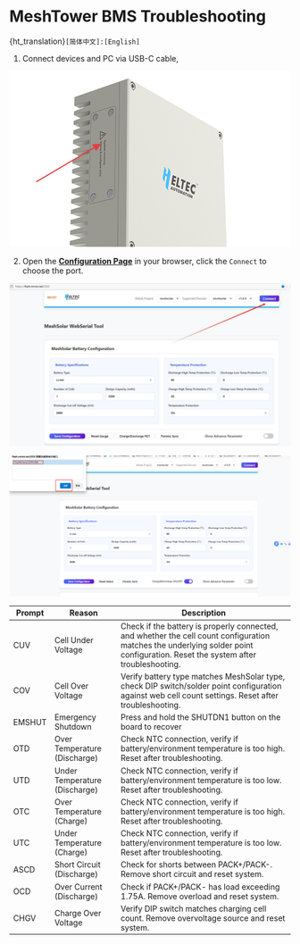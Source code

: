 # MeshTower BMS Troubleshooting

{ht_translation}`[简体中文]:[English]`

1. Connect devices and PC via USB-C cable, 

![](img/quick_start/01.png)

2. Open the [**Configuration Page**](https://flash.nmiot.net:3333) in your browser, click the `Connect` to choose the port.

![](img/quick_start/06.jpg)

![](img/quick_start/13.jpg)

| Prompt | Reason | Description |
|--------|--------|-------------|
| CUV | Cell Under Voltage | Check if the battery is properly connected, and whether the cell count configuration matches the underlying solder point configuration. Reset the system after troubleshooting. |
| COV | Cell Over Voltage | Verify battery type matches MeshSolar type, check DIP switch/solder point configuration against web cell count settings. Reset after troubleshooting. |
| EMSHUT | Emergency Shutdown | Press and hold the SHUTDN1 button on the board to recover |
| OTD | Over Temperature (Discharge) | Check NTC connection, verify if battery/environment temperature is too high. Reset after troubleshooting. |
| UTD | Under Temperature (Discharge) | Check NTC connection, verify if battery/environment temperature is too low. Reset after troubleshooting. |
| OTC | Over Temperature (Charge) | Check NTC connection, verify if battery/environment temperature is too high. Reset after troubleshooting. |
| UTC | Under Temperature (Charge) | Check NTC connection, verify if battery/environment temperature is too low. Reset after troubleshooting. |
| ASCD | Short Circuit (Discharge) | Check for shorts between PACK+/PACK-. Remove short circuit and reset system. |
| OCD | Over Current (Discharge) | Check if PACK+/PACK- has load exceeding 1.75A. Remove overload and reset system. |
| CHGV | Charge Over Voltage | Verify DIP switch matches charging cell count. Remove overvoltage source and reset system. |